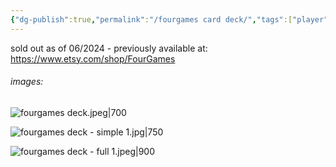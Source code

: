 ```yaml
---
{"dg-publish":true,"permalink":"/fourgames card deck/","tags":["player"],"created":"2024-06-17T19:29:50.883-03:00","updated":"2024-06-17T19:38:57.771-03:00"}
---
```


sold out as of 06/2024 - previously available at: https://www.etsy.com/shop/FourGames
###### images:

![fourgames deck.jpeg|700](/img/user/assets/fourgames%20deck.jpeg)

![fourgames deck - simple 1.jpg|750](/img/user/assets/fourgames%20deck%20-%20simple%201.jpg)

![fourgames deck - full 1.jpeg|900](/img/user/assets/fourgames%20deck%20-%20full%201.jpeg)
